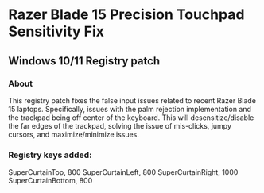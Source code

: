 # Razer Blade 15 Precision Touchpad Sensitivity Fix

## Windows 10/11 Registry patch

### About
This registry patch fixes the false input issues related to recent Razer Blade 15 laptops. Specifically, issues with the palm rejection implementation and the trackpad being off center of the keyboard.  This will desensitize/disable the far edges of the trackpad, solving the issue of mis-clicks, jumpy cursors, and maximize/minimize issues.

### Registry keys added:

SuperCurtainTop, 800
SuperCurtainLeft, 800
SuperCurtainRight, 1000
SuperCurtainBottom, 800
